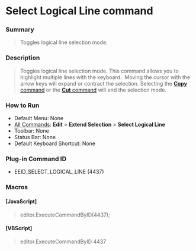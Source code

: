 # Select Logical Line command

### Summary

> Toggles logical line selection mode.

### Description

> Toggles logical line selection mode. This command allows you to highlight multiple
> lines with the keyboard.  Moving the cursor with the arrow keys will
> expand or contract the selection. Selecting the
> [**Copy** command](edit_copy) or the
> [**Cut** command](edit_cut) will end the selection
> mode.

### How to Run

- Default Menu: None
- [All Commands](../tools/all_commands): **Edit** \> **Extend Selection**
\> **Select Logical Line**
- Toolbar: None
- Status Bar: None
- Default Keyboard Shortcut: None

### Plug-in Command ID

- EEID\_SELECT\_LOGICAL\_LINE (4437)

### Macros

#### \[JavaScript\]

> editor.ExecuteCommandByID(4437);

#### \[VBScript\]

> editor.ExecuteCommandByID 4437
